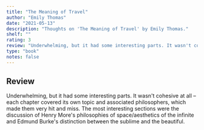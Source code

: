 ```yaml
---
title: "The Meaning of Travel"
author: "Emily Thomas"
date: "2021-05-13"
description: "Thoughts on 'The Meaning of Travel' by Emily Thomas."
shelf: ""
rating: 3
review: "Underwhelming, but it had some interesting parts. It wasn't cohesive at all &ndash; each chapter covered its own topic and associated philosophers, which made them very hit and miss. The most interesting sections were the discussion of Henry More's philosophies of space/aesthetics of the infinite and Edmund Burke's distinction between the sublime and the beautiful."
type: "book"
notes: false
---
```


## Review

Underwhelming, but it had some interesting parts. It wasn't cohesive at all &ndash; each chapter covered its own topic and associated philosophers, which made them very hit and miss. The most interesting sections were the discussion of Henry More's philosophies of space/aesthetics of the infinite and Edmund Burke's distinction between the sublime and the beautiful.
